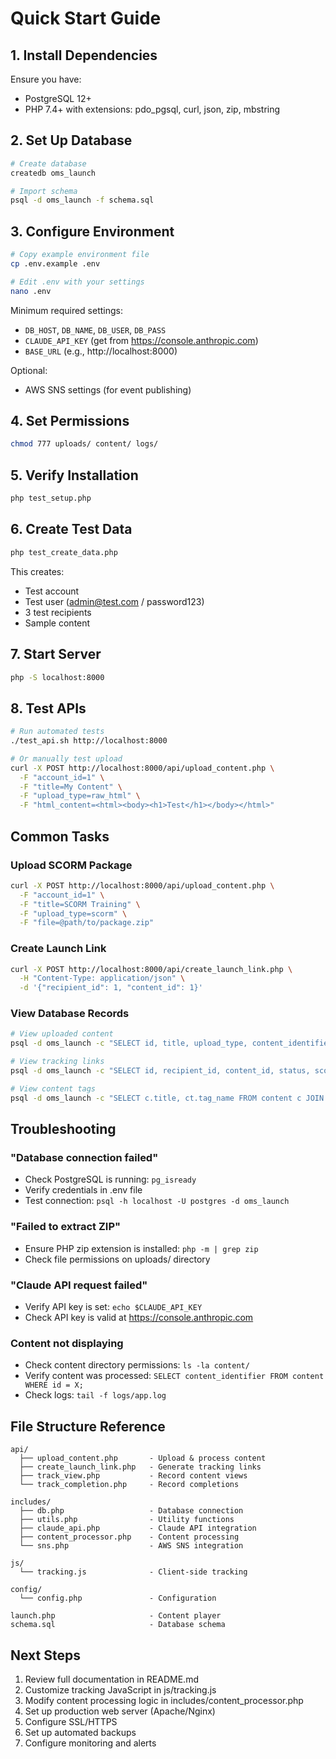 # Quick Start Guide

## 1. Install Dependencies

Ensure you have:
- PostgreSQL 12+
- PHP 7.4+ with extensions: pdo_pgsql, curl, json, zip, mbstring

## 2. Set Up Database

```bash
# Create database
createdb oms_launch

# Import schema
psql -d oms_launch -f schema.sql
```

## 3. Configure Environment

```bash
# Copy example environment file
cp .env.example .env

# Edit .env with your settings
nano .env
```

Minimum required settings:
- `DB_HOST`, `DB_NAME`, `DB_USER`, `DB_PASS`
- `CLAUDE_API_KEY` (get from https://console.anthropic.com)
- `BASE_URL` (e.g., http://localhost:8000)

Optional:
- AWS SNS settings (for event publishing)

## 4. Set Permissions

```bash
chmod 777 uploads/ content/ logs/
```

## 5. Verify Installation

```bash
php test_setup.php
```

## 6. Create Test Data

```bash
php test_create_data.php
```

This creates:
- Test account
- Test user (admin@test.com / password123)
- 3 test recipients
- Sample content

## 7. Start Server

```bash
php -S localhost:8000
```

## 8. Test APIs

```bash
# Run automated tests
./test_api.sh http://localhost:8000

# Or manually test upload
curl -X POST http://localhost:8000/api/upload_content.php \
  -F "account_id=1" \
  -F "title=My Content" \
  -F "upload_type=raw_html" \
  -F "html_content=<html><body><h1>Test</h1></body></html>"
```

## Common Tasks

### Upload SCORM Package

```bash
curl -X POST http://localhost:8000/api/upload_content.php \
  -F "account_id=1" \
  -F "title=SCORM Training" \
  -F "upload_type=scorm" \
  -F "file=@path/to/package.zip"
```

### Create Launch Link

```bash
curl -X POST http://localhost:8000/api/create_launch_link.php \
  -H "Content-Type: application/json" \
  -d '{"recipient_id": 1, "content_id": 1}'
```

### View Database Records

```bash
# View uploaded content
psql -d oms_launch -c "SELECT id, title, upload_type, content_identifier FROM content;"

# View tracking links
psql -d oms_launch -c "SELECT id, recipient_id, content_id, status, score FROM oms_tracking_links;"

# View content tags
psql -d oms_launch -c "SELECT c.title, ct.tag_name FROM content c JOIN content_tags ct ON c.id = ct.content_id;"
```

## Troubleshooting

### "Database connection failed"
- Check PostgreSQL is running: `pg_isready`
- Verify credentials in .env file
- Test connection: `psql -h localhost -U postgres -d oms_launch`

### "Failed to extract ZIP"
- Ensure PHP zip extension is installed: `php -m | grep zip`
- Check file permissions on uploads/ directory

### "Claude API request failed"
- Verify API key is set: `echo $CLAUDE_API_KEY`
- Check API key is valid at https://console.anthropic.com

### Content not displaying
- Check content directory permissions: `ls -la content/`
- Verify content was processed: `SELECT content_identifier FROM content WHERE id = X;`
- Check logs: `tail -f logs/app.log`

## File Structure Reference

```
api/
  ├── upload_content.php       - Upload & process content
  ├── create_launch_link.php   - Generate tracking links
  ├── track_view.php           - Record content views
  └── track_completion.php     - Record completions

includes/
  ├── db.php                   - Database connection
  ├── utils.php                - Utility functions
  ├── claude_api.php           - Claude API integration
  ├── content_processor.php    - Content processing
  └── sns.php                  - AWS SNS integration

js/
  └── tracking.js              - Client-side tracking

config/
  └── config.php               - Configuration

launch.php                     - Content player
schema.sql                     - Database schema
```

## Next Steps

1. Review full documentation in README.md
2. Customize tracking JavaScript in js/tracking.js
3. Modify content processing logic in includes/content_processor.php
4. Set up production web server (Apache/Nginx)
5. Configure SSL/HTTPS
6. Set up automated backups
7. Configure monitoring and alerts
